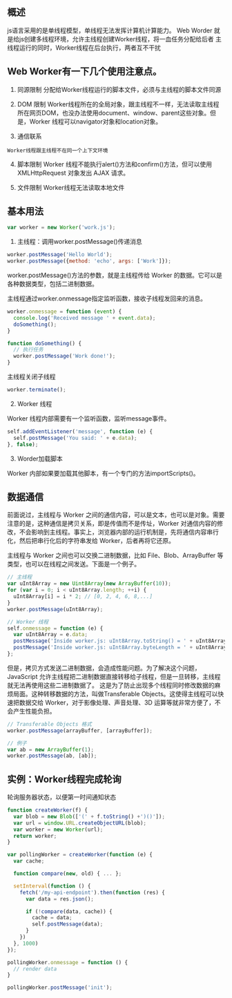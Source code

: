 ## 概述
js语言采用的是单线程模型，单线程无法发挥计算机计算能力。
Web Worder 就是给js创建多线程环境，允许主线程创建Worker线程，将一血任务分配给后者
主线程运行的同时，Worker线程在后台执行，两者互不干扰


## Web Worker有一下几个使用注意点。
  1. 同源限制
    分配给Worker线程运行的脚本文件，必须与主线程的脚本文件同源

  2. DOM 限制
    Worker线程所在的全局对象，跟主线程不一样，无法读取主线程所在网页DOM，也没办法使用document、window、parent这些对象。但是，Worker 线程可以navigator对象和location对象。

  3. 通信联系

    Worker线程跟主线程不在同一个上下文环境

  4. 脚本限制
    Worker 线程不能执行alert()方法和confirm()方法，但可以使用 XMLHttpRequest 对象发出 AJAX 请求。

  5. 文件限制
    Worker线程无法读取本地文件


## 基本用法

  ```javascript
  var worker = new Worker('work.js');
  ```

1. 主线程：调用worker.postMessage()传递消息


  ```javascript
  worker.postMessage('Hello World');
  worker.postMessage({method: 'echo', args: ['Work']});
  ```
  worker.postMessage()方法的参数，就是主线程传给 Worker 的数据。它可以是各种数据类型，包括二进制数据。

  主线程通过worker.onmessage指定监听函数，接收子线程发回来的消息。

  ```javascript
  worker.onmessage = function (event) {
    console.log('Received message ' + event.data);
    doSomething();
  }

  function doSomething() {
    // 执行任务
    worker.postMessage('Work done!');
  }
  ```

  主线程关闭子线程
  ```javascript
  worker.terminate();
  ```
2. Worker 线程

  Worker 线程内部需要有一个监听函数，监听message事件。

  ```javascript
  self.addEventListener('message', function (e) {
    self.postMessage('You said: ' + e.data);
  }, false);
  ```

3. Worder加载脚本

  Worker 内部如果要加载其他脚本，有一个专门的方法importScripts()。


## 数据通信

前面说过，主线程与 Worker 之间的通信内容，可以是文本，也可以是对象。需要注意的是，这种通信是拷贝关系，即是传值而不是传址，Worker 对通信内容的修改，不会影响到主线程。事实上，浏览器内部的运行机制是，先将通信内容串行化，然后把串行化后的字符串发给 Worker，后者再将它还原。

主线程与 Worker 之间也可以交换二进制数据，比如 File、Blob、ArrayBuffer 等类型，也可以在线程之间发送。下面是一个例子。

```javascript
// 主线程
var uInt8Array = new Uint8Array(new ArrayBuffer(10));
for (var i = 0; i < uInt8Array.length; ++i) {
  uInt8Array[i] = i * 2; // [0, 2, 4, 6, 8,...]
}
worker.postMessage(uInt8Array);

// Worker 线程
self.onmessage = function (e) {
  var uInt8Array = e.data;
  postMessage('Inside worker.js: uInt8Array.toString() = ' + uInt8Array.toString());
  postMessage('Inside worker.js: uInt8Array.byteLength = ' + uInt8Array.byteLength);
};
```

但是，拷贝方式发送二进制数据，会造成性能问题。为了解决这个问题，JavaScript 允许主线程把二进制数据直接转移给子线程，但是一旦转移，主线程就无法再使用这些二进制数据了。
这是为了防止出现多个线程同时修改数据的麻烦局面。这种转移数据的方法，叫做Transferable Objects。这使得主线程可以快速把数据交给 Worker，对于影像处理、声音处理、3D 运算等就非常方便了，不会产生性能负担。

```javascript
// Transferable Objects 格式
worker.postMessage(arrayBuffer, [arrayBuffer]);

// 例子
var ab = new ArrayBuffer(1);
worker.postMessage(ab, [ab]);
```

## 实例：Worker线程完成轮询
轮询服务器状态，以便第一时间通知状态

```javascript
function createWorker(f) {
  var blob = new Blob(['(' + f.toString() +')()']);
  var url = window.URL.createObjectURL(blob);
  var worker = new Worker(url);
  return worker;
}

var pollingWorker = createWorker(function (e) {
  var cache;

  function compare(new, old) { ... };

  setInterval(function () {
    fetch('/my-api-endpoint').then(function (res) {
      var data = res.json();

      if (!compare(data, cache)) {
        cache = data;
        self.postMessage(data);
      }
    })
  }, 1000)
});

pollingWorker.onmessage = function () {
  // render data
}

pollingWorker.postMessage('init');
```